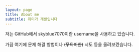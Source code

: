```yaml
---
layout: page
title: About me
subtitle: 취미가 개발입니다
---
```


저는 GitHub에서 skyblue7070이란 username을 사용하고 있습니다.

가끔 여기에 문제 해결 방법이나 ~~(무의미한)~~ 시도 등을 올려보겠습니다.
